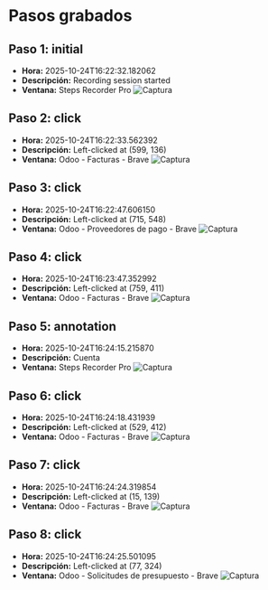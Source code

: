 # Pasos grabados

## Paso 1: initial
- **Hora:** 2025-10-24T16:22:32.182062
- **Descripción:** Recording session started
- **Ventana:** Steps Recorder Pro
![Captura](/steps_recorder/screenshots/step_000_initial_20251024_162231_167072.png)

## Paso 2: click
- **Hora:** 2025-10-24T16:22:33.562392
- **Descripción:** Left-clicked at (599, 136)
- **Ventana:** Odoo - Facturas - Brave
![Captura](/steps_recorder/screenshots/step_001_20251024_162232_724626.png)

## Paso 3: click
- **Hora:** 2025-10-24T16:22:47.606150
- **Descripción:** Left-clicked at (715, 548)
- **Ventana:** Odoo - Proveedores de pago - Brave
![Captura](/steps_recorder/screenshots/step_002_20251024_162246_692893.png)

## Paso 4: click
- **Hora:** 2025-10-24T16:23:47.352992
- **Descripción:** Left-clicked at (759, 411)
- **Ventana:** Odoo - Facturas - Brave
![Captura](/steps_recorder/screenshots/step_003_20251024_162346_949445.png)

## Paso 5: annotation
- **Hora:** 2025-10-24T16:24:15.215870
- **Descripción:** Cuenta
- **Ventana:** Steps Recorder Pro
![Captura](/steps_recorder/screenshots/step_004_20251024_162415_231675.png)

## Paso 6: click
- **Hora:** 2025-10-24T16:24:18.431939
- **Descripción:** Left-clicked at (529, 412)
- **Ventana:** Odoo - Facturas - Brave
![Captura](/steps_recorder/screenshots/step_005_20251024_162418_046502.png)

## Paso 7: click
- **Hora:** 2025-10-24T16:24:24.319854
- **Descripción:** Left-clicked at (15, 139)
- **Ventana:** Odoo - Facturas - Brave
![Captura](/steps_recorder/screenshots/step_006_20251024_162423_533941.png)

## Paso 8: click
- **Hora:** 2025-10-24T16:24:25.501095
- **Descripción:** Left-clicked at (77, 324)
- **Ventana:** Odoo - Solicitudes de presupuesto - Brave
![Captura](/steps_recorder/screenshots/step_007_20251024_162425_351134.png)

